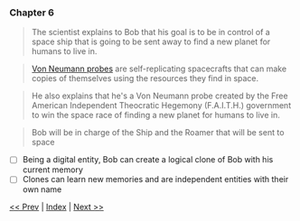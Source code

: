 ### Chapter 6

> The scientist explains to Bob that his goal is to be in control of a space ship that is going to be sent away to find a new planet for humans to live in.

> [Von Neumann probes](https://en.wikipedia.org/wiki/Self-replicating_spacecraft) are self-replicating spacecrafts that can make copies of themselves using the resources they find in space.

> He also explains that he's a Von Neumann probe created by the Free American Independent Theocratic Hegemony (F.A.I.T.H.) government to win the space race of finding a new planet for humans to live in.

> Bob will be in charge of the Ship and the Roamer that will be sent to space

- [ ] Being a digital entity, Bob can create a logical clone of Bob with his current memory
- [ ] Clones can learn new memories and are independent entities with their own name

[<< Prev](./chapter_5.md) | [Index](../README.md) | [Next >>](./chapter_7.md)
